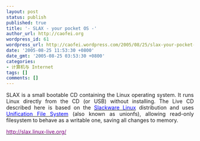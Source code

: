 ```yaml
---
layout: post
status: publish
published: true
title: '- SLAX - your pocket OS -'
author_url: http://caofei.org
wordpress_id: 61
wordpress_url: http://caofei.wordpress.com/2005/08/25/slax-your-pocket-os
date: '2005-08-25 11:53:30 +0800'
date_gmt: '2005-08-25 03:53:30 +0800'
categories:
- 计算机与 Internet
tags: []
comments: []
---
```

<div id="msgcns!66CD003054696B87!389" class="bvMsg">
<p align="justify">SLAX is a small bootable CD containing the Linux operating system. It runs Linux directly from the CD (or USB) without installing. The Live CD described here is based on the <a href="http://www.slackware.com/"><font color="#0000ff">Slackware Linux</font></a> distribution and uses <a href="http://www.unionfs.org/"><font color="#0000ff">Unification File System</font></a> (also known as unionfs), allowing read-only filesystem to behave as a writable one, saving all changes to memory.</p>
<p align="justify"><a href="http://slax.linux-live.org/"><font color="#800080">http://slax.linux-live.org/</font></a></p>
</div>

